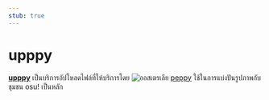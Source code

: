 ```yaml
---
stub: true
---
```


# upppy

**[upppy](https://up.ppy.sh)** เป็นบริการอัปโหลดไฟล์ที่ให้บริการโดย ![][flag_AU] [peppy](https://osu.ppy.sh/users/2) ใช้ในการแบ่งปันรูปภาพกับชุมชน osu! เป็นหลัก

[flag_AU]: /wiki/shared/flag/AU.gif "ออสเตรเลีย"
